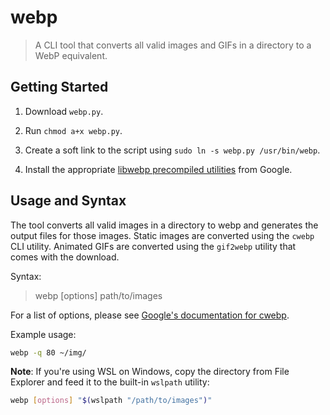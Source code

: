 # webp

> A CLI tool that converts all valid images and GIFs in a directory to a WebP equivalent.

## Getting Started

1. Download `webp.py`.

2. Run `chmod a+x webp.py`.

3. Create a soft link to the script using `sudo ln -s webp.py /usr/bin/webp`.

4. Install the appropriate [libwebp precompiled utilities](https://developers.google.com/speed/webp/docs/precompiled) from Google.

## Usage and Syntax

The tool converts all valid images in a directory to webp and generates the output files for those images. Static images are converted using the `cwebp` CLI utility. Animated GIFs are converted using the `gif2webp` utility that comes with the download.

Syntax:

> webp [options] path/to/images

For a list of options, please see [Google's documentation for cwebp](https://developers.google.com/speed/webp/docs/cwebp).

Example usage:

```bash
webp -q 80 ~/img/
```

**Note**: If you're using WSL on Windows, copy the directory from File Explorer and feed it to the built-in `wslpath` utility:

```bash
webp [options] "$(wslpath "/path/to/images")"
```
